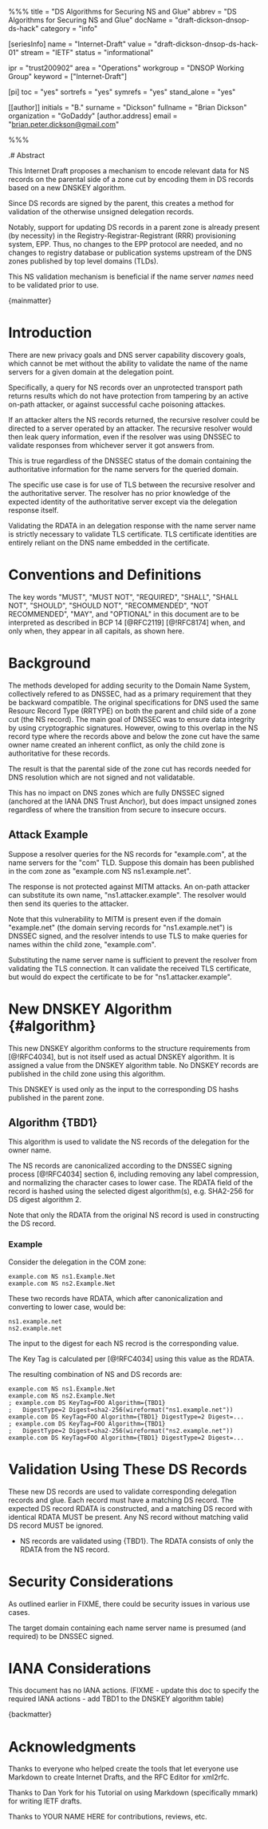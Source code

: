 %%%
title = "DS Algorithms for Securing NS and Glue"
abbrev = "DS Algorithms for Securing NS and Glue"
docName = "draft-dickson-dnsop-ds-hack"
category = "info"

[seriesInfo]
name = "Internet-Draft"
value = "draft-dickson-dnsop-ds-hack-01"
stream = "IETF"
status = "informational"


ipr = "trust200902"
area = "Operations"
workgroup = "DNSOP Working Group"
keyword = ["Internet-Draft"]

[pi]
toc = "yes"
sortrefs = "yes"
symrefs = "yes"
stand_alone = "yes"

[[author]]
initials = "B."
surname = "Dickson"
fullname = "Brian Dickson"
organization = "GoDaddy"
  [author.address]
  email = "brian.peter.dickson@gmail.com"

%%%

.# Abstract

This Internet Draft proposes a mechanism to encode relevant data for NS records on the parental side of a zone cut by encoding them in DS records based on a new DNSKEY algorithm.

Since DS records are signed by the parent, this creates a method for validation of the otherwise unsigned delegation records.

Notably, support for updating DS records in a parent zone is already present (by necessity) in the Registry-Registrar-Registrant (RRR) provisioning system, EPP. Thus, no changes to the EPP protocol are needed, and no changes to registry database or publication systems upstream of the DNS zones published by top level domains (TLDs).

This NS validation mechanism is beneficial if the name server _names_ need to be validated prior to use.

{mainmatter}

# Introduction

There are new privacy goals and DNS server capability discovery goals, which cannot be met without the ability to validate the name of the name servers for a given domain at the delegation point.

Specifically, a query for NS records over an unprotected transport path returns results which do not have protection from tampering by an active on-path attacker, or against successful cache poisoning attackes.

If an attacker alters the NS records returned, the recursive resolver could be directed to a server operated by an attacker. The recursive resolver would then leak query information, even if the resolver was using DNSSEC to validate responses from whichever server it got answers from.

This is true regardless of the DNSSEC status of the domain containing the authoritative information for the name servers for the queried domain.

The specific use case is for use of TLS between the recursive resolver and the authoritative server. The resolver has no prior knowledge of the expected identity of the authoritative server except via the delegation response itself. 

Validating the RDATA in an delegation response with the name server name is strictly necessary to validate TLS certificate. TLS certificate identities are entirely reliant on the DNS name embedded in the certificate.


# Conventions and Definitions

The key words "MUST", "MUST NOT", "REQUIRED", "SHALL", "SHALL NOT", "SHOULD",
"SHOULD NOT", "RECOMMENDED", "NOT RECOMMENDED", "MAY", and "OPTIONAL" in this
document are to be interpreted as described in BCP 14 [@RFC2119] [@!RFC8174]
when, and only when, they appear in all capitals, as shown here.

# Background

The methods developed for adding security to the Domain Name System, collectively refered to as DNSSEC, had as a primary requirement that they be backward compatible. The original specifications for DNS used the same Resourc Record Type (RRTYPE) on both the parent and child side of a zone cut (the NS record). The main goal of DNSSEC was to ensure data integrity by using cryptographic signatures. However, owing to this overlap in the NS record type  where the records above and below the zone cut have the same owner name  created an inherent conflict, as only the child zone is authoritative for these records.

The result is that the parental side of the zone cut has records needed for DNS resolution  which are not signed  and not validatable.

This has no impact on DNS zones which are fully DNSSEC signed (anchored at the IANA DNS Trust Anchor), but does impact unsigned zones  regardless of where the transition from secure to insecure occurs.

## Attack Example
Suppose a resolver queries for the NS records for "example.com", at the name servers for the "com" TLD.
Suppose this domain has been published in the com zone as "example.com NS ns1.example.net".

The response is not protected against MITM attacks. An on-path attacker can substitute its own name, "ns1.attacker.example". The resolver would then send its queries to the attacker.

Note that this vulnerability to MITM is present even if the domain "example.net" (the domain serving records for "ns1.example.net") is DNSSEC signed, and the resolver intends to use TLS to make queries for names within the child zone, "example.com".

Substituting the name server name is sufficient to prevent the resolver from validating the TLS connection. It can validate the received TLS certificate, but would do expect the certificate to be for "ns1.attacker.example". 

# New DNSKEY Algorithm {#algorithm}

This new DNSKEY algorithm conforms to the structure requirements from [@!RFC4034], but is not itself used as actual DNSKEY algorithm. It is assigned a value from the DNSKEY algorithm table. No DNSKEY records are published in the child zone using this algorithm.

This DNSKEY is used only as the input to the corresponding DS hashs published in the parent zone.

## Algorithm {TBD1}

This algorithm is used to validate the NS records of the delegation for the owner name.

The NS records are canonicalized according to the DNSSEC signing process [@!RFC4034] section 6, including removing any label compression, and normalizing the character cases to lower case. The RDATA field of the record is hashed using the selected digest algorithm(s), e.g. SHA2-256 for DS digest algorithm 2.

Note that only the RDATA from the original NS record is used in constructing the DS record.

### Example

Consider the delegation in the COM zone:

    example.com NS ns1.Example.Net
    example.com NS ns2.Example.Net

These two records have RDATA, which after canonicalization and converting to lower case, would be:

    ns1.example.net
    ns2.example.net

The input to the digest for each NS recrod is the corresponding value.

The Key Tag is calculated per [@!RFC4034] using this value as the RDATA.

The resulting combination of NS and DS records are:

    example.com NS ns1.Example.Net
    example.com NS ns2.Example.Net
    ; example.com DS KeyTag=FOO Algorithm={TBD1}
    ;   DigestType=2 Digest=sha2-256(wireformat("ns1.example.net"))
    example.com DS KeyTag=FOO Algorithm={TBD1} DigestType=2 Digest=...
    ; example.com DS KeyTag=FOO Algorithm={TBD1}
    ;   DigestType=2 Digest=sha2-256(wireformat("ns2.example.net"))
    example.com DS KeyTag=FOO Algorithm={TBD1} DigestType=2 Digest=...


# Validation Using These DS Records

These new DS records are used to validate corresponding delegation records and glue.
Each record must have a matching DS record. The expected DS record RDATA is constructed, and a matching DS record with identical RDATA MUST be present. Any NS record without matching valid DS record MUST be ignored.

* NS records are validated using {TBD1}. The RDATA consists of only the RDATA from the NS record.

# Security Considerations

As outlined earlier in FIXME, there could be security issues in various use
cases.

The target domain containing each name server name is presumed (and required) to be DNSSEC signed. 

# IANA Considerations

This document has no IANA actions.
(FIXME - update this doc to specify the required IANA actions - add TBD1 to the DNSKEY algorithm table)

{backmatter}

# Acknowledgments

Thanks to everyone who helped create the tools that let everyone use Markdown to create 
Internet Drafts, and the RFC Editor for xml2rfc.

Thanks to Dan York for his Tutorial on using Markdown (specifically mmark) for writing IETF drafts.

Thanks to YOUR NAME HERE for contributions, reviews, etc.
